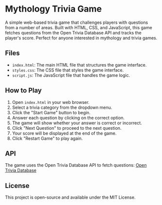 # Mythology Trivia Game

A simple web-based trivia game that challenges players with questions from a number of areas. Built with HTML, CSS, and
JavaScript, this game fetches questions from the Open Trivia Database API and tracks the player's score. Perfect for
anyone interested in mythology and trivia games.

## Files

- `index.html`: The main HTML file that structures the game interface.
- `styles.css`: The CSS file that styles the game interface.
- `script.js`: The JavaScript file that handles the game logic.

## How to Play

1. Open `index.html` in your web browser.
2. Select a trivia category from the dropdown menu.
3. Click the "Start Game" button to begin.
4. Answer each question by clicking on the correct option.
5. The game will show whether your answer is correct or incorrect.
6. Click "Next Question" to proceed to the next question.
7. Your score will be displayed at the end of the game.
8. Click "Restart Game" to play again.

## API

The game uses the Open Trivia Database API to fetch questions:
[Open Trivia Database](https://opentdb.com/)

## License

This project is open-source and available under the MIT License.
